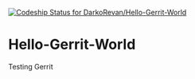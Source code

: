 [ ![Codeship Status for DarkoRevan/Hello-Gerrit-World](https://www.codeship.io/projects/73b314a0-3ead-0132-23ae-5649536ddeb8/status)](https://www.codeship.io/projects/43529)

Hello-Gerrit-World
==================

Testing Gerrit
